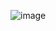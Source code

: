 ![image](https://github.com/WhoWaWay/WhoWaWay.github.io/assets/157083035/1912eab1-2354-4c6f-8bbd-436f5fd32b35)

